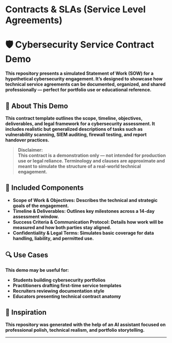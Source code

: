 # Contracts & SLAs (Service Level Agreements) 


<b><b>
# 🛡️ Cybersecurity Service Contract Demo

This repository presents a simulated Statement of Work (SOW) for a hypothetical cybersecurity engagement. It’s designed to showcase how technical service agreements can be documented, organized, and shared professionally — perfect for portfolio use or educational reference.

## 📄 About This Demo

This contract template outlines the scope, timeline, objectives, deliverables, and legal framework for a cybersecurity assessment. It includes realistic but generalized descriptions of tasks such as vulnerability scanning, SIEM auditing, firewall testing, and report handover practices.

> **Disclaimer:**  
> This contract is a demonstration only — not intended for production use or legal reliance. Terminology and clauses are approximate and meant to simulate the structure of a real-world technical engagement.

## 🧩 Included Components

- **Scope of Work & Objectives**: Describes the technical and strategic goals of the engagement.
- **Timeline & Deliverables**: Outlines key milestones across a 14-day assessment window.
- **Success Criteria & Communication Protocol**: Details how work will be measured and how both parties stay aligned.
- **Confidentiality & Legal Terms**: Simulates basic coverage for data handling, liability, and permitted use.

## 🔍 Use Cases

This demo may be useful for:

- Students building cybersecurity portfolios  
- Practitioners drafting first-time service templates  
- Recruiters reviewing documentation style  
- Educators presenting technical contract anatomy

## 🧠 Inspiration

This repository was generated with the help of an AI assistant focused on professional polish, technical realism, and portfolio storytelling.

---

